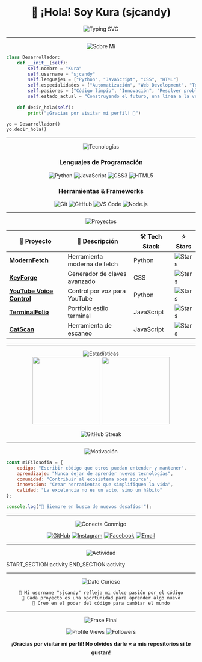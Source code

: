 <div align="center">

# 🍭 ¡Hola! Soy Kura (sjcandy) 

<img src="https://readme-typing-svg.herokuapp.com?font=Poppins&size=28&duration=3000&pause=1000&color=FF6B9D&center=true&vCenter=true&width=600&lines=%E2%9C%A8+Desarrolladora+Full+Stack+%E2%9C%A8;%F0%9F%9A%80+Creadora+de+Herramientas+%C3%9Atiles;%F0%9F%92%96+Amante+del+C%C3%B3digo+Limpio;%F0%9F%8C%9F+Siempre+Aprendiendo" alt="Typing SVG" />

</div>

---

<div align="center">

<img src="https://readme-typing-svg.herokuapp.com?font=Poppins&weight=600&size=24&duration=2000&pause=500&color=58A6FF&center=true&vCenter=true&width=300&lines=%F0%9F%9A%80+Sobre+M%C3%AD" alt="Sobre Mí" />

</div>

```python
class Desarrollador:
    def __init__(self):
        self.nombre = "Kura"
        self.username = "sjcandy"
        self.lenguajes = ["Python", "JavaScript", "CSS", "HTML"]
        self.especialidades = ["Automatización", "Web Development", "Tools Creation"]
        self.pasiones = ["Código limpio", "Innovación", "Resolver problemas"]
        self.estado_actual = "Construyendo el futuro, una línea a la vez 💻"
    
    def decir_hola(self):
        print("¡Gracias por visitar mi perfil! 🎉")

yo = Desarrollador()
yo.decir_hola()
```

---

<div align="center">

<img src="https://readme-typing-svg.herokuapp.com?font=Poppins&weight=600&size=22&duration=2000&pause=500&color=A855F7&center=true&vCenter=true&width=400&lines=%F0%9F%9B%A0%EF%B8%8F+Tecnolog%C3%ADas+%26+Herramientas" alt="Tecnologías" />

</div>

<div align="center">

### Lenguajes de Programación
![Python](https://img.shields.io/badge/Python-3776AB?style=for-the-badge&logo=python&logoColor=white)
![JavaScript](https://img.shields.io/badge/JavaScript-F7DF1E?style=for-the-badge&logo=javascript&logoColor=black)
![CSS3](https://img.shields.io/badge/CSS3-1572B6?style=for-the-badge&logo=css3&logoColor=white)
![HTML5](https://img.shields.io/badge/HTML5-E34F26?style=for-the-badge&logo=html5&logoColor=white)

### Herramientas & Frameworks
![Git](https://img.shields.io/badge/Git-F05032?style=for-the-badge&logo=git&logoColor=white)
![GitHub](https://img.shields.io/badge/GitHub-181717?style=for-the-badge&logo=github&logoColor=white)
![VS Code](https://img.shields.io/badge/VS_Code-007ACC?style=for-the-badge&logo=visual-studio-code&logoColor=white)
![Node.js](https://img.shields.io/badge/Node.js-339933?style=for-the-badge&logo=node.js&logoColor=white)

</div>

---

<div align="center">

<img src="https://readme-typing-svg.herokuapp.com?font=Poppins&weight=600&size=22&duration=2000&pause=500&color=10B981&center=true&vCenter=true&width=350&lines=%F0%9F%8C%9F+Proyectos+Destacados" alt="Proyectos" />

</div>

<div align="center">

| 🚀 Proyecto | 📝 Descripción | 🛠️ Tech Stack | ⭐ Stars |
|-------------|----------------|----------------|----------|
| **[ModernFetch](https://github.com/sjcandy/modernfetch)** | Herramienta moderna de fetch | Python | ![Stars](https://img.shields.io/github/stars/sjcandy/modernfetch?style=social) |
| **[KeyForge](https://github.com/sjcandy/KeyForge)** | Generador de claves avanzado | CSS | ![Stars](https://img.shields.io/github/stars/sjcandy/KeyForge?style=social) |
| **[YouTube Voice Control](https://github.com/sjcandy/youtube-voice-control)** | Control por voz para YouTube | Python | ![Stars](https://img.shields.io/github/stars/sjcandy/youtube-voice-control?style=social) |
| **[TerminalFolio](https://github.com/sjcandy/TerminalFolio)** | Portfolio estilo terminal | JavaScript | ![Stars](https://img.shields.io/github/stars/sjcandy/TerminalFolio?style=social) |
| **[CatScan](https://github.com/sjcandy/catScan)** | Herramienta de escaneo | JavaScript | ![Stars](https://img.shields.io/github/stars/sjcandy/catScan?style=social) |

</div>

---

<div align="center">

<img src="https://readme-typing-svg.herokuapp.com?font=Poppins&weight=600&size=22&duration=2000&pause=500&color=F59E0B&center=true&vCenter=true&width=400&lines=%F0%9F%93%8A+Estad%C3%ADsticas+de+GitHub" alt="Estadísticas" />

</div>

<div align="center">

<img height="180em" src="https://github-readme-stats.vercel.app/api?username=sjcandy&show_icons=true&theme=radical&include_all_commits=true&count_private=true"/>
<img height="180em" src="https://github-readme-stats.vercel.app/api/top-langs/?username=sjcandy&layout=compact&langs_count=8&theme=radical"/>

</div>

<div align="center">

![GitHub Streak](https://github-readme-streak-stats.herokuapp.com/?user=sjcandy&theme=radical)

</div>

---

<div align="center">

<img src="https://readme-typing-svg.herokuapp.com?font=Poppins&weight=600&size=22&duration=2000&pause=500&color=EF4444&center=true&vCenter=true&width=350&lines=%F0%9F%8E%AF+Lo+que+me+Motiva" alt="Motivación" />

</div>

```javascript
const miFilosofia = {
    codigo: "Escribir código que otros puedan entender y mantener",
    aprendizaje: "Nunca dejar de aprender nuevas tecnologías",
    comunidad: "Contribuir al ecosistema open source",
    innovacion: "Crear herramientas que simplifiquen la vida",
    calidad: "La excelencia no es un acto, sino un hábito"
};

console.log("🚀 Siempre en busca de nuevos desafíos!");
```

---

<div align="center">

<img src="https://readme-typing-svg.herokuapp.com?font=Poppins&weight=600&size=22&duration=2000&pause=500&color=8B5CF6&center=true&vCenter=true&width=300&lines=%F0%9F%8C%90+Conecta+Conmigo" alt="Conecta Conmigo" />

</div>

<div align="center">

[![GitHub](https://img.shields.io/badge/GitHub-181717?style=for-the-badge&logo=github&logoColor=white)](https://github.com/sjcandy)
[![Instagram](https://img.shields.io/badge/Instagram-E4405F?style=for-the-badge&logo=instagram&logoColor=white)](https://www.instagram.com/sofialopez200122/)
[![Facebook](https://img.shields.io/badge/Facebook-1877F2?style=for-the-badge&logo=facebook&logoColor=white)](https://www.facebook.com/sofia.lopez.427794)
[![Email](https://img.shields.io/badge/Email-D14836?style=for-the-badge&logo=gmail&logoColor=white)](mailto:tu-email@ejemplo.com)

</div>

---

<div align="center">

<img src="https://readme-typing-svg.herokuapp.com?font=Poppins&weight=600&size=20&duration=2000&pause=500&color=06B6D4&center=true&vCenter=true&width=300&lines=%F0%9F%8E%A8+Actividad+Reciente" alt="Actividad" />

</div>

START_SECTION:activity
END_SECTION:activity

---

<div align="center">

<img src="https://readme-typing-svg.herokuapp.com?font=Poppins&weight=600&size=20&duration=2000&pause=500&color=F97316&center=true&vCenter=true&width=250&lines=%F0%9F%92%A1+Dato+Curioso" alt="Dato Curioso" />

</div>

<div align="center">

```
🍭 Mi username "sjcandy" refleja mi dulce pasión por el código
🎯 Cada proyecto es una oportunidad para aprender algo nuevo
🚀 Creo en el poder del código para cambiar el mundo
```

</div>

---

<div align="center">

<img src="https://readme-typing-svg.herokuapp.com?font=Poppins&weight=700&size=24&duration=3000&pause=1000&color=FF6B9D,58A6FF,F97316&center=true&vCenter=true&width=500&lines=%F0%9F%8C%9F+%22El+c%C3%B3digo+es+poes%C3%ADa+en+movimiento%22+%F0%9F%8C%9F" alt="Frase Final" />

![Profile Views](https://komarev.com/ghpvc/?username=sjcandy&color=brightgreen&style=flat-square)
![Followers](https://img.shields.io/github/followers/sjcandy?style=social)

**¡Gracias por visitar mi perfil! No olvides darle ⭐ a mis repositorios si te gustan!**

</div>
